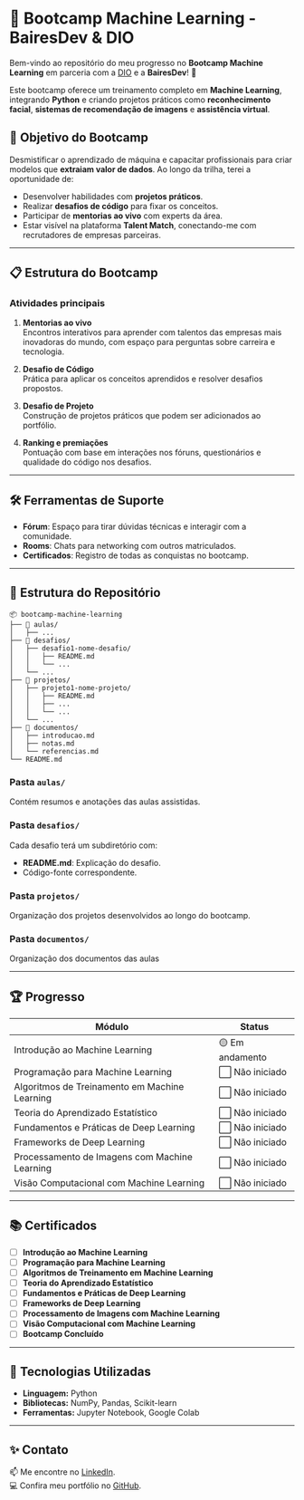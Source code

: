 # 🧠 Bootcamp Machine Learning - BairesDev & DIO

Bem-vindo ao repositório do meu progresso no **Bootcamp Machine Learning** em parceria com a [DIO](https://www.dio.me) e a **BairesDev**! 🚀

Este bootcamp oferece um treinamento completo em **Machine Learning**, integrando **Python** e criando projetos práticos como **reconhecimento facial**, **sistemas de recomendação de imagens** e **assistência virtual**. 

## 📝 Objetivo do Bootcamp
Desmistificar o aprendizado de máquina e capacitar profissionais para criar modelos que **extraiam valor de dados**. Ao longo da trilha, terei a oportunidade de:
- Desenvolver habilidades com **projetos práticos**.
- Realizar **desafios de código** para fixar os conceitos.
- Participar de **mentorias ao vivo** com experts da área.
- Estar visível na plataforma **Talent Match**, conectando-me com recrutadores de empresas parceiras.

---

## 📋 Estrutura do Bootcamp

### **Atividades principais**
1. **Mentorias ao vivo**  
   Encontros interativos para aprender com talentos das empresas mais inovadoras do mundo, com espaço para perguntas sobre carreira e tecnologia.

2. **Desafio de Código**  
   Prática para aplicar os conceitos aprendidos e resolver desafios propostos.

3. **Desafio de Projeto**  
   Construção de projetos práticos que podem ser adicionados ao portfólio.

4. **Ranking e premiações**  
   Pontuação com base em interações nos fóruns, questionários e qualidade do código nos desafios.

---

## 🛠️ Ferramentas de Suporte
- **Fórum**: Espaço para tirar dúvidas técnicas e interagir com a comunidade.  
- **Rooms**: Chats para networking com outros matriculados.  
- **Certificados**: Registro de todas as conquistas no bootcamp.

---

## 📂 Estrutura do Repositório
```plaintext
📦 bootcamp-machine-learning
├── 📁 aulas/  
│   ├── ...  
├── 📁 desafios/  
│   ├── desafio1-nome-desafio/  
│   │   ├── README.md  
│   │   └── ...  
│   └── ...  
├── 📁 projetos/  
│   ├── projeto1-nome-projeto/  
│   │   ├── README.md  
│   │   ├── ...  
│   │   └── ...  
│   └── ...  
├── 📁 documentos/  
│   ├── introducao.md  
│   ├── notas.md  
│   └── referencias.md  
└── README.md  

```

### **Pasta `aulas/`**  
Contém resumos e anotações das aulas assistidas.

### **Pasta `desafios/`**  
Cada desafio terá um subdiretório com:
- **README.md**: Explicação do desafio.  
- Código-fonte correspondente.

### **Pasta `projetos/`**  
Organização dos projetos desenvolvidos ao longo do bootcamp.

### **Pasta `documentos/`**  
Organização dos documentos das aulas

---

## 🏆 Progresso
| Módulo                                    | Status        |
|-------------------------------------------|---------------|
| Introdução ao Machine Learning            | 🟡 Em andamento |
| Programação para Machine Learning         | ⬜ Não iniciado |
| Algoritmos de Treinamento em Machine Learning | ⬜ Não iniciado |
| Teoria do Aprendizado Estatístico         | ⬜ Não iniciado |
| Fundamentos e Práticas de Deep Learning   | ⬜ Não iniciado |
| Frameworks de Deep Learning               | ⬜ Não iniciado |
| Processamento de Imagens com Machine Learning | ⬜ Não iniciado |
| Visão Computacional com Machine Learning  | ⬜ Não iniciado |

---

## 📚 Certificados
- [ ] **Introdução ao Machine Learning**   
- [ ] **Programação para Machine Learning**   
- [ ] **Algoritmos de Treinamento em Machine Learning**
- [ ] **Teoria do Aprendizado Estatístico**
- [ ] **Fundamentos e Práticas de Deep Learning**
- [ ] **Frameworks de Deep Learning**
- [ ] **Processamento de Imagens com Machine Learning**
- [ ] **Visão Computacional com Machine Learning**  
- [ ] **Bootcamp Concluído**

---

## 🧩 Tecnologias Utilizadas
- **Linguagem:** Python  
- **Bibliotecas:** NumPy, Pandas, Scikit-learn  
- **Ferramentas:** Jupyter Notebook, Google Colab  

---

## ✨ Contato
📫 Me encontre no [LinkedIn](https://www.linkedin.com/in/m%C3%A1rcio-calisto-9a2071207/).  
💻 Confira meu portfólio no [GitHub](https://github.com/MarcioCalisto/).  

